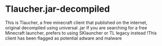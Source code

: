 # Tlaucher.jar-decompiled
This is Tlaucher, a free minecraft client that published on the internet, original decompiled using universal .jar
If you are searching for a free Minecraft launcher, prefers to using SKlauncher or TL legacy instead
!This client has been flagged as potential adware and malware 
